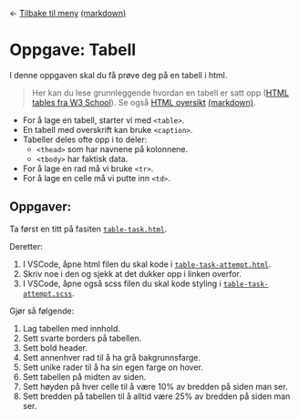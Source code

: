 <link href="../../base.css" rel="stylesheet" type="text/css" />

← [Tilbake til meny](README.html) [(markdown)](/README.md)

# Oppgave: Tabell

I denne oppgaven skal du få prøve deg på en tabell i html.

> Her kan du lese grunnleggende hvordan en tabell er satt opp ([HTML tables fra W3 School](https://www.w3schools.com/html/html_tables.asp)). Se også [HTML oversikt](docshtml-overview.html) [(markdown)](docs/html-overview.md).

-   For å lage en tabell, starter vi med `<table>`.
-   En tabell med overskrift kan bruke `<caption>`.
-   Tabeller deles ofte opp i to deler:
    -   `<thead>` som har navnene på kolonnene.
    -   `<tbody>` har faktisk data.
-   For å lage en rad må vi bruke `<tr>`.
-   For å lage en celle må vi putte inn `<td>`.

## Oppgaver:

Ta først en titt på fasiten [`table-task.html`](/tasks/4-table/solution/table-task.html).

Deretter:

1. I VSCode, åpne html filen du skal kode i [`table-task-attempt.html`](/tasks/4-table/attempt/table-task-attempt.html).
2. Skriv noe i den og sjekk at det dukker opp i linken overfor.
3. I VSCode, åpne også scss filen du skal kode styling i [`table-task-attempt.scss`](/tasks/4-table/attempt/table-task-attempt.scss).

Gjør så følgende:

1. Lag tabellen med innhold.
2. Sett svarte borders på tabellen.
3. Sett bold header.
4. Sett annenhver rad til å ha grå bakgrunnsfarge.
5. Sett unike rader til å ha sin egen farge on hover.
6. Sett tabellen på midten av siden.
7. Sett høyden på hver celle til å være 10% av bredden på siden man ser.
8. Sett bredden på tabellen til å alltid være 25% av bredden på siden man ser.
